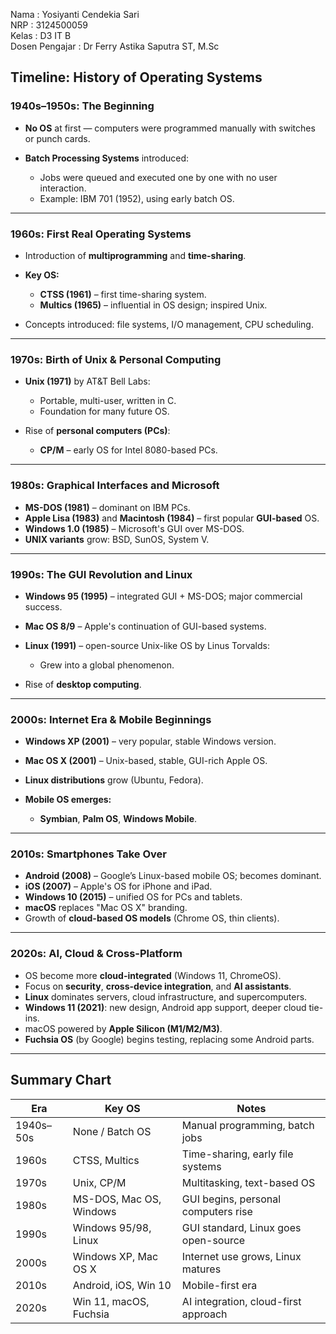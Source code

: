 Nama  : Yosiyanti Cendekia Sari  
NRP   : 3124500059  
Kelas : D3 IT B  
Dosen Pengajar : Dr Ferry Astika Saputra ST, M.Sc  


## Timeline: History of Operating Systems

### 1940s–1950s: The Beginning

* **No OS** at first — computers were programmed manually with switches or punch cards.
* **Batch Processing Systems** introduced:

  * Jobs were queued and executed one by one with no user interaction.
  * Example: IBM 701 (1952), using early batch OS.

---

### 1960s: First Real Operating Systems

* Introduction of **multiprogramming** and **time-sharing**.
* **Key OS:**

  * **CTSS (1961)** – first time-sharing system.
  * **Multics (1965)** – influential in OS design; inspired Unix.
* Concepts introduced: file systems, I/O management, CPU scheduling.

---

### 1970s: Birth of Unix & Personal Computing

* **Unix (1971)** by AT\&T Bell Labs:

  * Portable, multi-user, written in C.
  * Foundation for many future OS.
* Rise of **personal computers (PCs)**:

  * **CP/M** – early OS for Intel 8080-based PCs.

---

### 1980s: Graphical Interfaces and Microsoft

* **MS-DOS (1981)** – dominant on IBM PCs.
* **Apple Lisa (1983)** and **Macintosh (1984)** – first popular **GUI-based** OS.
* **Windows 1.0 (1985)** – Microsoft's GUI over MS-DOS.
* **UNIX variants** grow: BSD, SunOS, System V.

---

### 1990s: The GUI Revolution and Linux

* **Windows 95 (1995)** – integrated GUI + MS-DOS; major commercial success.
* **Mac OS 8/9** – Apple's continuation of GUI-based systems.
* **Linux (1991)** – open-source Unix-like OS by Linus Torvalds:

  * Grew into a global phenomenon.
* Rise of **desktop computing**.

---

### 2000s: Internet Era & Mobile Beginnings

* **Windows XP (2001)** – very popular, stable Windows version.
* **Mac OS X (2001)** – Unix-based, stable, GUI-rich Apple OS.
* **Linux distributions** grow (Ubuntu, Fedora).
* **Mobile OS emerges:**

  * **Symbian**, **Palm OS**, **Windows Mobile**.

---

### 2010s: Smartphones Take Over

* **Android (2008)** – Google’s Linux-based mobile OS; becomes dominant.
* **iOS (2007)** – Apple's OS for iPhone and iPad.
* **Windows 10 (2015)** – unified OS for PCs and tablets.
* **macOS** replaces "Mac OS X" branding.
* Growth of **cloud-based OS models** (Chrome OS, thin clients).

---

### 2020s: AI, Cloud & Cross-Platform

* OS become more **cloud-integrated** (Windows 11, ChromeOS).
* Focus on **security**, **cross-device integration**, and **AI assistants**.
* **Linux** dominates servers, cloud infrastructure, and supercomputers.
* **Windows 11 (2021)**: new design, Android app support, deeper cloud tie-ins.
* macOS powered by **Apple Silicon (M1/M2/M3)**.
* **Fuchsia OS** (by Google) begins testing, replacing some Android parts.

---

## Summary Chart

| Era       | Key OS                  | Notes                                |
| --------- | ----------------------- | ------------------------------------ |
| 1940s–50s | None / Batch OS         | Manual programming, batch jobs       |
| 1960s     | CTSS, Multics           | Time-sharing, early file systems     |
| 1970s     | Unix, CP/M              | Multitasking, text-based OS          |
| 1980s     | MS-DOS, Mac OS, Windows | GUI begins, personal computers rise  |
| 1990s     | Windows 95/98, Linux    | GUI standard, Linux goes open-source |
| 2000s     | Windows XP, Mac OS X    | Internet use grows, Linux matures    |
| 2010s     | Android, iOS, Win 10    | Mobile-first era                     |
| 2020s     | Win 11, macOS, Fuchsia  | AI integration, cloud-first approach |
